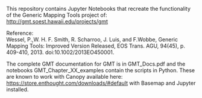 This repository contains Jupyter Notebooks that recreate the functionality of the Generic Mapping Tools project of:  http://gmt.soest.hawaii.edu/projects/gmt

Reference:   
Wessel, P.,W. H. F. Smith, R. Scharroo, J. Luis, and F.Wobbe, Generic Mapping Tools: Improved
Version Released, EOS Trans. AGU, 94(45), p. 409-410, 2013. doi:10.1002/2013EO450001.


The complete GMT documentation for GMT is in GMT_Docs.pdf and the notebooks GMT_Chapter_XX_examples contain the scripts in Python.  These are known to work with Canopy available here: https://store.enthought.com/downloads/#default with Basemap and Jupyter installed.  



